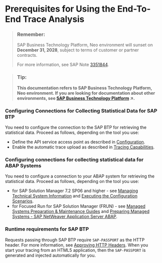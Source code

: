 <!-- loio8eaaffc96a4b4a059c9713ef40f7981c -->

# Prerequisites for Using the End-To-End Trace Analysis

> ### Remember:  
> SAP Business Technology Platform, Neo environment will sunset on **December 31, 2028**, subject to terms of customer or partner contracts.
> 
> For more information, see SAP Note [3351844](https://me.sap.com/notes/3351844).

> ### Tip:  
> **This documentation refers to SAP Business Technology Platform, Neo environment. If you are looking for documentation about other environments, see [SAP Business Technology Platform](https://help.sap.com/viewer/65de2977205c403bbc107264b8eccf4b/Cloud/en-US/6a2c1ab5a31b4ed9a2ce17a5329e1dd8.html "SAP Business Technology Platform (SAP BTP) is an integrated offering comprised of the following technology portfolios: application development; process automation; integration; data, analytics, and enterprise planning; artificial intelligence. The platform offers users the ability to turn data into business value, compose end-to-end business processes, connect entire IT landscapes, and personalize, build and extend SAP applications. This reduces the overall total cost of ownership maintaining SAP landscapes and third-party software across end-to-end business processes.") :arrow_upper_right:.**





### Configuring Connections for Collecting Statistical Data for SAP BTP

You need to configure the connection to the SAP BTP for retrieving the statistical data. Proceed as follows, depending on the tool you use:

-   Define the API service access point as described in [Configuration](https://support.sap.com/en/solution-manager/sap-solution-manager-7-2/expert-portal/applications/hybrid-operations/public-cloud-operations/sap-cloud-platform.html#section_2067386612).
-   Enable the automatic trace upload as described in [Tracing Capabilities](https://support.sap.com/en/solution-manager/sap-solution-manager-7-2/expert-portal/applications/hybrid-operations/public-cloud-operations/sap-cloud-platform.html#section_8181016).



### Configuring connections for collecting statistical data for ABAP Systems

You need to configure а connection to your ABAP system for retrieving the statistical data. Proceed as follows, depending on the tool you use:

-   for SAP Solution Manager 7.2 SP06 and higher - see [Managing Technical System Information](https://help.sap.com/viewer/c413647f87a54db59d18cb074ce3dafd/7.2.06/en-US/0e08c84de63e43ec938a92be699931f8.html) and [Executing the Configuration Scenarios](https://help.sap.com/viewer/c413647f87a54db59d18cb074ce3dafd/7.2.06/en-US/235dfd9cdc004f878f51940178e3b472.html).
-   for Focused Run for SAP Solution Manager \(FRUN\) - see [Managed Systems Preparation & Maintenance Guides](https://support.sap.com/en/solution-manager/focused-solutions/focused-run-expert-portal/managed-systems-maintenance-guide.html) and [Preparing Managed Systems - SAP NetWeaver Application Server ABAP](https://support.sap.com/en/solution-manager/focused-solutions/focused-run-expert-portal/managed-systems-maintenance-guide/preparing-managed-systems.html#section_607433417).



### Runtime requirements for SAP BTP

Requests passing through SAP BTP require `SAP-PASSPORT` as the HTTP header. For more information, see [Approving HTTP Headers](../30-development-neo/approving-http-headers-df89d9c.md). When you start your tracing from an HTML5 application, then the `SAP-PASSPORT` is generated and injected automatically for you.

